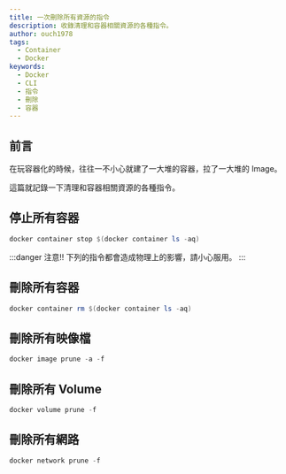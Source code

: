```yaml
---
title: 一次刪除所有資源的指令
description: 收錄清理和容器相關資源的各種指令。
author: ouch1978
tags: 
  - Container
  - Docker
keywords:
  - Docker
  - CLI
  - 指令
  - 刪除
  - 容器
---
```


## 前言

在玩容器化的時候，往往一不小心就建了一大堆的容器，拉了一大堆的 Image。

這篇就記錄一下清理和容器相關資源的各種指令。

## 停止所有容器

```powershell
docker container stop $(docker container ls -aq)
```

:::danger
注意!! 下列的指令都會造成物理上的影響，請小心服用。
:::

## 刪除所有容器

```powershell
docker container rm $(docker container ls -aq)
```

## 刪除所有映像檔

```powershell
docker image prune -a -f
```

## 刪除所有 Volume

```powershell
docker volume prune -f
```

## 刪除所有網路

```powershell
docker network prune -f
```
